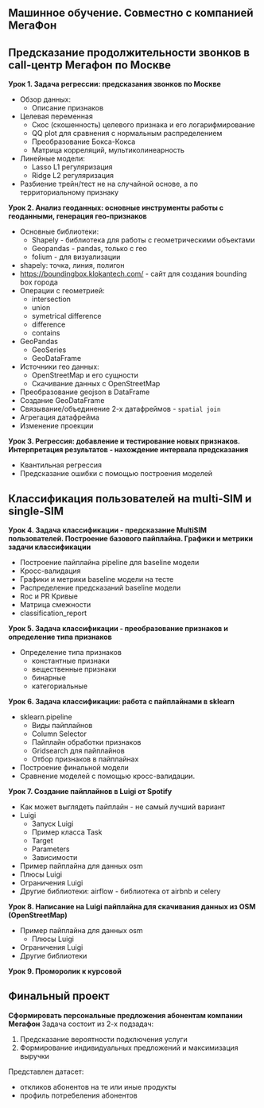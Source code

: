 Машинное обучение. Совместно с компанией МегаФон
---

## Предсказание продолжительности звонков в call-центр Мегафон по Москве

**Урок 1. Задача регрессии: предсказания звонков по Москве**

- Обзор данных:
  -  Описание признаков
- Целевая переменная
  -  Скос (скошенность) целевого признака и его логарифмирование
  -  QQ plot для сравнения с нормальным распределением
  -  Преобразование Бокса-Кокса
  -  Матрица корреляций, мультиколинеарность
- Линейные модели:
  - Lasso L1 регуляризация
  - Ridge L2 регуляризация
- Разбиение трейн/тест не на случайной основе, а по территориальному признаку

**Урок 2. Анализ геоданных: основные инструменты работы с геоданными, генерация гео-признаков**

- Основные библиотеки:
  - Shapely - библиотека для работы с геометрическими объектами
  - Geopandas - pandas, только с гео
  - folium - для визуализации
- shapely: точка, линия, полигон
- https://boundingbox.klokantech.com/ - сайт для создания bounding box города
- Операции с геометрией:
  - intersection
  - union
  - symetrical difference
  - difference
  - contains
- GeoPandas
  - GeoSeries
  - GeoDataFrame
- Источники гео данных:
  - OpenStreetMap и его сущности
  - Скачивание данных с OpenStreetMap
- Преобразование geojson в DataFrame
- Создание GeoDataFrame
- Связывание/объединение 2-х датафреймов - `spatial join`
- Агрегация датафрейма
- Изменение проекции

**Урок 3. Регрессия: добавление и тестирование новых признаков. Интерпретация результатов - нахождение интервала предсказания**
- Квантильная регрессия
- Предсказание ошибки с помощью построения моделей

## Классификация пользователей на multi-SIM и single-SIM

**Урок 4.  Задача классификации - предсказание MultiSIM пользователей. Построение базового пайплайна. Графики и метрики задачи классификации**

- Построение пайплайна pipeline для baseline модели
- Кросс-валидация
- Графики и метрики baseline модели на тесте
- Распределение предсказаний baseline модели
- Roc и PR Кривые
- Матрица смежности
- classification_report

**Урок 5. Задача классификации - преобразование признаков и определение типа признаков**

- Определение типа признаков
  - константные признаки
  - вещественные признаки
  - бинарные
  - категориальные

**Урок 6. Задача классификации: работа с пайплайнами в sklearn**
- sklearn.pipeline
  - Виды пайплайнов
  - Column Selector
  - Пайплайн обработки признаков
  - Gridsearch для пайплайнов
  - Отбор признаков в пайплайнах
- Построение финальной модели
- Сравнение моделей с помощью кросс-валидации.

**Урок 7. Создание пайплайнов в Luigi от Spotify**
- Как может выглядеть пайплайн - не самый лучший вариант
- Luigi
  - Запуск Luigi
  - Пример класса Task
  - Target
  - Parameters
  - Зависимости
- Пример пайплайна для данных osm
- Плюсы Luigi
- Ограничения Luigi
- Другие библиотеки: airflow - библиотека от airbnb и celery 

**Урок 8. Написание на Luigi пайплайна для скачивания данных из OSM (OpenStreetMap)**
- Пример пайплайна для данных osm
  - Плюсы Luigi
- Ограничения Luigi
- Другие библиотеки

**Урок 9. Проморолик к курсовой**

## Финальный проект
**Сформировать персональные предложения абонентам компании Мегафон**
Задача состоит из 2-х подзадач:
1. Предсказание вероятности подключения услуги
2. Формирование индивидуальных предложений и максимизация выручки

Представлен датасет:
- откликов абонентов на те или иные продукты
- профиль потребеления абонентов